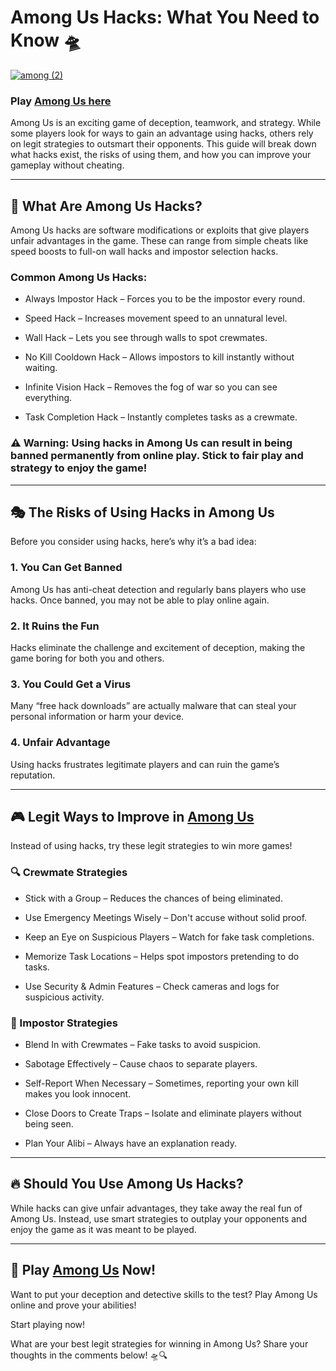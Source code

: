 # Among Us Hacks: What You Need to Know 🛸

[![among (2)](https://github.com/user-attachments/assets/72478f0f-fcf1-449c-8256-22ae133e934c)](https://amongus-online.io/)

### Play [Among Us here](https://amongus-online.io/)

Among Us is an exciting game of deception, teamwork, and strategy. While some players look for ways to gain an advantage using hacks, others rely on legit strategies to outsmart their opponents. This guide will break down what hacks exist, the risks of using them, and how you can improve your gameplay without cheating.

---
## 🚀 What Are Among Us Hacks?

Among Us hacks are software modifications or exploits that give players unfair advantages in the game. These can range from simple cheats like speed boosts to full-on wall hacks and impostor selection hacks.

### Common Among Us Hacks:

- Always Impostor Hack – Forces you to be the impostor every round.

- Speed Hack – Increases movement speed to an unnatural level.

- Wall Hack – Lets you see through walls to spot crewmates.

- No Kill Cooldown Hack – Allows impostors to kill instantly without waiting.

- Infinite Vision Hack – Removes the fog of war so you can see everything.

- Task Completion Hack – Instantly completes tasks as a crewmate.

### ⚠️ Warning: Using hacks in Among Us can result in being banned permanently from online play. Stick to fair play and strategy to enjoy the game!

---
## 🎭 The Risks of Using Hacks in Among Us

Before you consider using hacks, here’s why it’s a bad idea:

### 1. You Can Get Banned

Among Us has anti-cheat detection and regularly bans players who use hacks. Once banned, you may not be able to play online again.

### 2. It Ruins the Fun

Hacks eliminate the challenge and excitement of deception, making the game boring for both you and others.

### 3. You Could Get a Virus

Many “free hack downloads” are actually malware that can steal your personal information or harm your device.

### 4. Unfair Advantage

Using hacks frustrates legitimate players and can ruin the game’s reputation.

---
## 🎮 Legit Ways to Improve in [Among Us](https://amongus-online.io/)

Instead of using hacks, try these legit strategies to win more games!

### 🔍 Crewmate Strategies

- Stick with a Group – Reduces the chances of being eliminated.

- Use Emergency Meetings Wisely – Don't accuse without solid proof.

- Keep an Eye on Suspicious Players – Watch for fake task completions.

- Memorize Task Locations – Helps spot impostors pretending to do tasks.

- Use Security & Admin Features – Check cameras and logs for suspicious activity.

### 🔪 Impostor Strategies

- Blend In with Crewmates – Fake tasks to avoid suspicion.

- Sabotage Effectively – Cause chaos to separate players.

- Self-Report When Necessary – Sometimes, reporting your own kill makes you look innocent.

- Close Doors to Create Traps – Isolate and eliminate players without being seen.

- Plan Your Alibi – Always have an explanation ready.

---
## 🔥 Should You Use Among Us Hacks?

While hacks can give unfair advantages, they take away the real fun of Among Us. Instead, use smart strategies to outplay your opponents and enjoy the game as it was meant to be played.

---
## 🚀 Play [Among Us](https://amongus-online.io/) Now!

Want to put your deception and detective skills to the test? Play Among Us online and prove your abilities!

Start playing now!

What are your best legit strategies for winning in Among Us? Share your thoughts in the comments below! 🛸🔍

